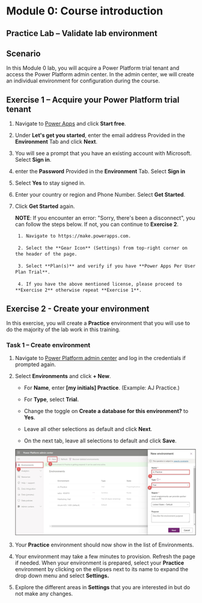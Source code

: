 Module 0: Course introduction
=================================

## Practice Lab – Validate lab environment

Scenario
--------

In this Module 0 lab, you will acquire a Power Platform trial tenant and access the Power Platform admin center. In the admin center, we will create an individual environment for configuration during the course.

Exercise 1 – Acquire your Power Platform trial tenant 
------------------------------------------

1. Navigate to [Power Apps](https://powerapps.microsoft.com) and click **Start free**.

1. Under **Let's get you started**, enter the email address Provided in the **Environment** Tab and click **Next**.

1. You will see a prompt that you have an existing account with Microsoft. Select **Sign in**.

1. enter the **Password** Provided in the **Environment** Tab. Select **Sign in**

1. Select **Yes** to stay signed in.

1. Enter your country or region and Phone Number. Select **Get Started**.

1. Click **Get Started** again.

      **NOTE**: If you encounter an error: "Sorry, there's been a disconnect", you can follow the steps below. If not, you can continue to **Exercise 2**.
    
        1. Navigate to https://make.powerapps.com.
    
        2. Select the **Gear Icon** (Settings) from top-right corner on the header of the page.
    
        3. Select **Plan(s)** and verify if you have **Power Apps Per User Plan Trial**.
    
        4. If you have the above mentioned license, please proceed to **Exercise 2** otherwise repeat **Exercise 1**.
        

Exercise 2 - Create your environment 
------------------------------------------

In this exercise, you will create a **Practice** environment that you will use to do the majority of the lab work in this training.

### Task 1 – Create environment

1.  Navigate to [Power Platform admin center](https://admin.Powerplatform.microsoft.com) and log in the credentials if prompted again.

1. Select **Environments** and click **+ New**.

    - For **Name**, enter **[my initials] Practice**. (Example: AJ Practice.)
    
    - For **Type**, select **Trial**.
    
    - Change the toggle on **Create a database for this environment?** to **Yes**.
    
    - Leave all other selections as default and click **Next**.

    - On the next tab, leave all selections to default and click **Save**.

     ![](00/image001.jpg)

1. Your **Practice** environment should now show in the list of Environments. 

1. Your environment may take a few minutes to provision. Refresh the page if needed. When your environment is prepared, select your **Practice** environment by clicking on the ellipses next to its name to expand the drop down menu and select **Settings.** 

1.  Explore the different areas in **Settings** that you are interested in but do not make any changes. 
